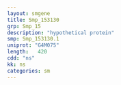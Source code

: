 ```yaml
---
layout: smgene
title: Smp_153130
grp: Smp_15
description: "hypothetical protein"
smp: Smp_153130.1
uniprot: "G4M075"
length:   420
cdd: "ns"
kk: ns
categories: sm
---
```

